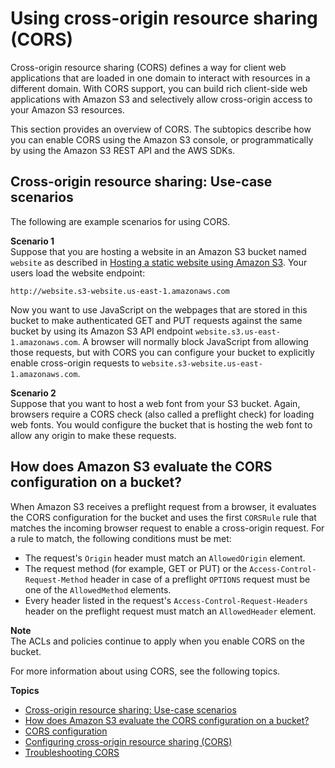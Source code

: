 # Using cross\-origin resource sharing \(CORS\)<a name="cors"></a>

Cross\-origin resource sharing \(CORS\) defines a way for client web applications that are loaded in one domain to interact with resources in a different domain\. With CORS support, you can build rich client\-side web applications with Amazon S3 and selectively allow cross\-origin access to your Amazon S3 resources\. 

This section provides an overview of CORS\. The subtopics describe how you can enable CORS using the Amazon S3 console, or programmatically by using the Amazon S3 REST API and the AWS SDKs\. 

## Cross\-origin resource sharing: Use\-case scenarios<a name="example-scenarios-cors"></a>

The following are example scenarios for using CORS\.

**Scenario 1**  
Suppose that you are hosting a website in an Amazon S3 bucket named `website` as described in [Hosting a static website using Amazon S3](WebsiteHosting.md)\. Your users load the website endpoint:

```
http://website.s3-website.us-east-1.amazonaws.com
```

Now you want to use JavaScript on the webpages that are stored in this bucket to make authenticated GET and PUT requests against the same bucket by using its Amazon S3 API endpoint `website.s3.us-east-1.amazonaws.com`\. A browser will normally block JavaScript from allowing those requests, but with CORS you can configure your bucket to explicitly enable cross\-origin requests to `website.s3-website.us-east-1.amazonaws.com`\.

**Scenario 2**  
Suppose that you want to host a web font from your S3 bucket\. Again, browsers require a CORS check \(also called a preflight check\) for loading web fonts\. You would configure the bucket that is hosting the web font to allow any origin to make these requests\.

## How does Amazon S3 evaluate the CORS configuration on a bucket?<a name="cors-eval-criteria"></a>

When Amazon S3 receives a preflight request from a browser, it evaluates the CORS configuration for the bucket and uses the first `CORSRule` rule that matches the incoming browser request to enable a cross\-origin request\. For a rule to match, the following conditions must be met:
+ The request's `Origin` header must match an `AllowedOrigin` element\.
+ The request method \(for example, GET or PUT\) or the `Access-Control-Request-Method` header in case of a preflight `OPTIONS` request must be one of the `AllowedMethod` elements\. 
+ Every header listed in the request's `Access-Control-Request-Headers` header on the preflight request must match an `AllowedHeader` element\. 

**Note**  
The ACLs and policies continue to apply when you enable CORS on the bucket\.

For more information about using CORS, see the following topics\.

**Topics**
+ [Cross\-origin resource sharing: Use\-case scenarios](#example-scenarios-cors)
+ [How does Amazon S3 evaluate the CORS configuration on a bucket?](#cors-eval-criteria)
+ [CORS configuration](ManageCorsUsing.md)
+ [Configuring cross\-origin resource sharing \(CORS\)](enabling-cors-examples.md)
+ [Troubleshooting CORS](cors-troubleshooting.md)
